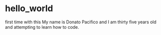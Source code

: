 # hello_world
first time with this
My name is Donato Pacifico and I am thirty five years old and attempting to learn how to code.
